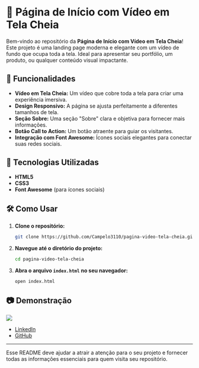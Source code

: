 # 🌟 Página de Início com Vídeo em Tela Cheia

Bem-vindo ao repositório da **Página de Início com Vídeo em Tela Cheia**! Este projeto é uma landing page moderna e elegante com um vídeo de fundo que ocupa toda a tela. Ideal para apresentar seu portfólio, um produto, ou qualquer conteúdo visual impactante.

## 🚀 Funcionalidades

- **Vídeo em Tela Cheia:** Um vídeo que cobre toda a tela para criar uma experiência imersiva.
- **Design Responsivo:** A página se ajusta perfeitamente a diferentes tamanhos de tela.
- **Seção Sobre:** Uma seção "Sobre" clara e objetiva para fornecer mais informações.
- **Botão Call to Action:** Um botão atraente para guiar os visitantes.
- **Integração com Font Awesome:** Ícones sociais elegantes para conectar suas redes sociais.

## 🎨 Tecnologias Utilizadas

- **HTML5**
- **CSS3**
- **Font Awesome** (para ícones sociais)

## 🛠️ Como Usar

1. **Clone o repositório:**
    ```bash
    git clone https://github.com/Campelo3110/pagina-video-tela-cheia.git
    ```
2. **Navegue até o diretório do projeto:**
    ```bash
    cd pagina-video-tela-cheia
    ```
3. **Abra o arquivo `index.html` no seu navegador:**

    ```bash
    open index.html
    ```

## 📷 Demonstração

<img src="/assets/vid/videogif.gif">


- [LinkedIn](https://www.linkedin.com/in/seu-perfil)
- [GitHub](https://github.com/seu-usuario)

---

Esse README deve ajudar a atrair a atenção para o seu projeto e fornecer todas as informações essenciais para quem visita seu repositório.
